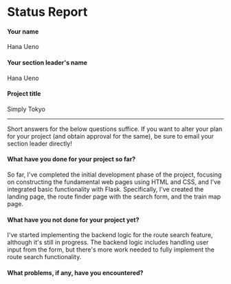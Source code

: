 # Status Report

#### Your name

Hana Ueno

#### Your section leader's name

Hana Ueno

#### Project title

Simply Tokyo

***

Short answers for the below questions suffice. If you want to alter your plan for your project (and obtain approval for the same), be sure to email your section leader directly!

#### What have you done for your project so far?

So far, I've completed the initial development phase of the project, focusing on constructing the fundamental web pages using HTML and CSS, and I've integrated basic functionality with Flask. Specifically, I've created the landing page, the route finder page with the search form, and the train map page.

#### What have you not done for your project yet?

 I've started implementing the backend logic for the route search feature, although it's still in progress. The backend logic includes handling user input from the form, but there's more work needed to fully implement the route search functionality.

#### What problems, if any, have you encountered?


